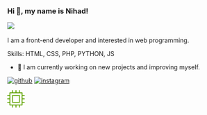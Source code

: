 ### Hi 👋, my name is Nihad!

![](https://nn7had.github.io/assets/NN7HAD.png)

I am a front-end developer and interested in web programming.

Skills: HTML, CSS, PHP, PYTHON, JS

- 🔭 I am currently working on new projects and improving myself.


[<img src='https://cdn.jsdelivr.net/npm/simple-icons@3.0.1/icons/github.svg' alt='github' height='40'>](https://github.com/nn7had)  [<img src='https://cdn.jsdelivr.net/npm/simple-icons@3.0.1/icons/instagram.svg' alt='instagram' height='40'>](https://www.instagram.com/nn7had/)  

<a href='https://docs.github.com/en/developers'><img src='https://raw.githubusercontent.com/acervenky/animated-github-badges/master/assets/devbadge.gif' width='40' height='40'></a> 


